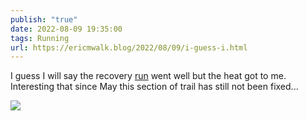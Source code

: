 ```yaml
---
publish: "true"
date: 2022-08-09 19:35:00
tags: Running
url: https://ericmwalk.blog/2022/08/09/i-guess-i.html
---
```


I guess I will say the recovery [run](http://www.strava.com/activities/7606048976) went well but the heat got to me. Interesting that since May this section of trail has still not been fixed...

![](https://ericmwalk.blog/uploads/2022/91ab1338d9.jpg)